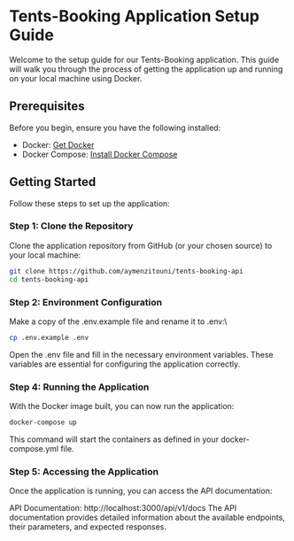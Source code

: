 # Tents-Booking Application Setup Guide

Welcome to the setup guide for our Tents-Booking application. This guide will walk you through the process of getting the application up and running on your local machine using Docker.

## Prerequisites

Before you begin, ensure you have the following installed:

- Docker: [Get Docker](https://docs.docker.com/get-docker/)
- Docker Compose: [Install Docker Compose](https://docs.docker.com/compose/install/)

## Getting Started

Follow these steps to set up the application:

### Step 1: Clone the Repository

Clone the application repository from GitHub (or your chosen source) to your local machine:

```bash
git clone https://github.com/aymenzitouni/tents-booking-api
cd tents-booking-api
```

### Step 2: Environment Configuration

Make a copy of the .env.example file and rename it to .env:\

```bash
cp .env.example .env
```

Open the .env file and fill in the necessary environment variables. These variables are essential for configuring the application correctly.

### Step 4: Running the Application

With the Docker image built, you can now run the application:

```bash
docker-compose up
```

This command will start the containers as defined in your docker-compose.yml file.

### Step 5: Accessing the Application

Once the application is running, you can access the API documentation:

API Documentation: http://localhost:3000/api/v1/docs
The API documentation provides detailed information about the available endpoints, their parameters, and expected responses.

